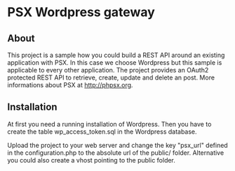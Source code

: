 
PSX Wordpress gateway
===

## About

This project is a sample how you could build a REST API around an existing 
application with PSX. In this case we choose Wordpress but this sample is 
applicable to every other application. The project provides an OAuth2 protected 
REST API to retrieve, create, update and delete an post. More informations about 
PSX at http://phpsx.org.

## Installation

At first you need a running installation of Wordpress. Then you have to create
the table wp_access_token.sql in the Wordpress database.

Upload the project to your web server and change the key "psx_url" defined in
the configuration.php to the absolute url of the public/ folder. Alternative you
could also create a vhost pointing to the public folder.
